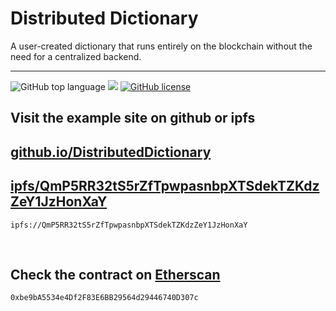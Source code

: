# Distributed Dictionary
A user-created dictionary that runs entirely on the blockchain without the need for a centralized backend.

---
![GitHub top language](https://img.shields.io/github/languages/top/cccaaannn/DistributedDictionary?style=flat-square) ![](https://img.shields.io/github/repo-size/cccaaannn/DistributedDictionary?style=flat-square) [![GitHub license](https://img.shields.io/github/license/cccaaannn/DistributedDictionary?style=flat-square)](https://github.com/cccaaannn/DistributedDictionary/blob/master/LICENSE)


## Visit the example site on github or ipfs
##  [github.io/DistributedDictionary](https://cccaaannn.github.io/DistributedDictionary/)

##  [ipfs/QmP5RR32tS5rZfTpwpasnbpXTSdekTZKdzZeY1JzHonXaY](https://ipfs.io/ipfs/QmP5RR32tS5rZfTpwpasnbpXTSdekTZKdzZeY1JzHonXaY/)

```
ipfs://QmP5RR32tS5rZfTpwpasnbpXTSdekTZKdzZeY1JzHonXaY
```

<br>

## Check the contract on [Etherscan](https://sepolia.etherscan.io/address/0xbe9bA5534e4Df2F83E6BB29564d29446740D307c#code)

```
0xbe9bA5534e4Df2F83E6BB29564d29446740D307c
```
